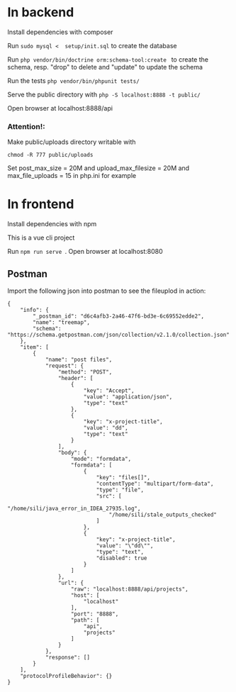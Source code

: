 # In backend

Install dependencies with composer

Run ```sudo mysql <  setup/init.sql``` to create the database

Run ```php vendor/bin/doctrine orm:schema-tool:create ``` to create the schema, resp. "drop" to delete and "update" to update the schema

Run the tests ``` php vendor/bin/phpunit tests/ ```

Serve the public directory with ```php -S localhost:8888 -t public/ ```

Open browser at localhost:8888/api

### Attention!:
Make public/uploads directory writable with 
```
chmod -R 777 public/uploads
```
Set post_max_size = 20M and upload_max_filesize = 20M and max_file_uploads = 15 in php.ini for example

# In frontend

Install dependencies with npm

This is a vue cli project

Run ```npm run serve ```.
Open browser at localhost:8080


## Postman

Import the following json into postman to see the fileuplod in action:

```
{
	"info": {
		"_postman_id": "d6c4afb3-2a46-47f6-bd3e-6c69552edde2",
		"name": "treemap",
		"schema": "https://schema.getpostman.com/json/collection/v2.1.0/collection.json"
	},
	"item": [
		{
			"name": "post files",
			"request": {
				"method": "POST",
				"header": [
					{
						"key": "Accept",
						"value": "application/json",
						"type": "text"
					},
					{
						"key": "x-project-title",
						"value": "dd",
						"type": "text"
					}
				],
				"body": {
					"mode": "formdata",
					"formdata": [
						{
							"key": "files[]",
							"contentType": "multipart/form-data",
							"type": "file",
							"src": [
								"/home/sili/java_error_in_IDEA_27935.log",
								"/home/sili/stale_outputs_checked"
							]
						},
						{
							"key": "x-project-title",
							"value": "\"dd\"",
							"type": "text",
							"disabled": true
						}
					]
				},
				"url": {
					"raw": "localhost:8888/api/projects",
					"host": [
						"localhost"
					],
					"port": "8888",
					"path": [
						"api",
						"projects"
					]
				}
			},
			"response": []
		}
	],
	"protocolProfileBehavior": {}
}
```


